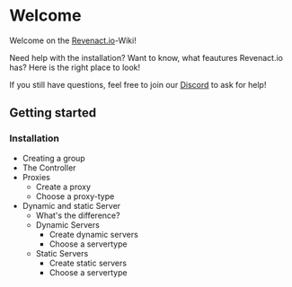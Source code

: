 <!-- TITLE: Welcome -->
<!-- SUBTITLE: The Revenact.io Wiki -->

# Welcome
Welcome on the [Revenact.io](https://revenact.io)-Wiki!

Need help with the installation? Want to know, what feautures Revenact.io has?
Here is the right place to look!

If you still have questions, feel free to join our [Discord](https://discord.gg/ScvktPH) to ask for help!

## Getting started
### Installation
* Creating a group
* The Controller
* Proxies
   *  Create a proxy
   *  Choose a proxy-type
* Dynamic and static Server
   * What's the difference?
   * Dynamic Servers
      * Create dynamic servers
      * Choose a servertype
   * Static Servers
      * Create static servers
      * Choose a servertype